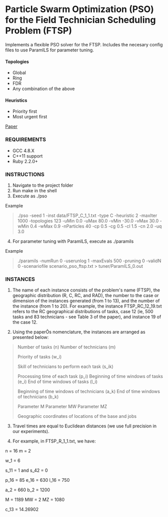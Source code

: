 # Particle Swarm Optimization (PSO) for the Field Technician Scheduling Problem (FTSP)
Implements a flexible PSO solver for the FTSP. Includes the necesary config files to use ParamILS for parameter tuning.

#### Topologies
- Global
- Ring
- FDR
- Any combination of the above

#### Heuristics
- Priority first
- Most urgent first

[Paper](https://drive.google.com/open?id=0B8z7-_lhSCqvdmxFcU82cmpZTE0)

### REQUIREMENTS

- GCC 4.8.X
- C++11 support
- Ruby 2.2.0+

### INSTRUCTIONS

1) Navigate to the project folder
2) Run make in the shell
3) Execute as ./pso <params> 

Example 

>  ./pso -seed 1 -inst data/FTSP_C_1_1.txt -type C -heuristic 2 -maxIter 1000 -topologies 123 -uMin 0.0 -uMax 80.0 -vMin -30.0 -vMax 30.0 -wMin 0.4 -wMax 0.9 
>  -nParticles 40 -cp 0.5 -cg 0.5 -cl 1.5 -cn 2.0 -uq 3.0

4) For parameter tuning with ParamILS, execute as ./paramils <params>

Example

>  ./paramils -numRun 0 -userunlog 1 -maxEvals 500 -pruning 0 -validN 0 -scenariofile scenario_pso_ftsp.txt > tuner/ParamILS_0.out


### INSTANCES

1) The name of each instance consists of the problem's name (FTSP), the geographic distribution (R, C, RC, and RAD), the number to the case or dimension of the instances generated (from 1 to 13), and the number of the instance (from 1 to 20). 
For example, the instance FTSP_RC_12_19.txt refers to the RC geographical distributions of tasks, case 12 (ie, 500 tasks and 83 technicians - see Table 3 of the paper), and instance 19 of the case 12. 


2) Using the paperÕs nomenclature, the instances are arranged as presented below:

>Number of tasks (n)
>Number of technicians (m)
>
>Priority of tasks (w_i)
>
>Skill of technicians to perform each task (s_ik)
>
>Processing time of each task (p_i)
>Beginning of time windows of tasks (e_i)
>End of time windows of tasks (l_i)
>
>Beginning of time windows of technicians (a_k)
>End of time windows of technicians (b_k)
>
>Parameter M
>Parameter MW
>Parameter MZ
>
>Geographic coordinates of locations of the base and jobs

3) Travel times are equal to Euclidean distances (we use full precision in our experiments).

4) For example, in FTSP_R_1_1.txt, we have:

n = 16
m = 2

w_1 = 6

s_11 = 1 and s_42 = 0

p_16 = 85
e_16 = 630
l_16 = 750

a_2 = 660
b_2 = 1200

M = 1189
MW = 2
MZ = 1080

c_13 = 14.26902
